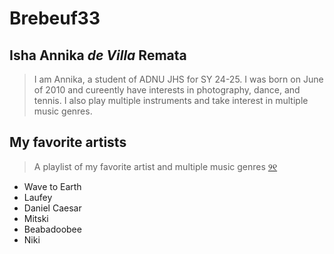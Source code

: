 # Brebeuf33
## Isha Annika *de Villa* Remata
> I am Annika, a student of ADNU JHS for SY 24-25. I was born on June of 2010 and cureently have interests in photography, dance, and tennis. I also play multiple instruments and take interest in multiple music genres.
## My favorite artists
> A playlist of my favorite artist and multiple music genres
[୨୧](https://open.spotify.com/playlist/1zqdLcduaFWb23jT73udz9?si=ac2839524d834508)
- Wave to Earth
- Laufey
- Daniel Caesar
- Mitski
- Beabadoobee
- Niki
